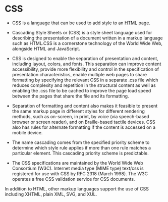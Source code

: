 # CSS

* CSS is a language that can be used to add style to an [HTML](/wiki/HTML) page.

* Cascading Style Sheets or (CSS) is a style sheet language used for describing the presentation of a document written in a markup language such as HTML.CSS is a cornerstone technology of the World Wide Web, alongside HTML and JavaScript.

* CSS is designed to enable the separation of presentation and content, including layout, colors, and fonts. This separation can improve content accessibility, provide more flexibility and control in the specification of presentation characteristics, enable multiple web pages to share formatting by specifying the relevant CSS in a separate .css file which reduces complexity and repetition in the structural content as well as enabling the .css file to be cached to improve the page load speed between the pages that share the file and its formatting.

* Separation of formatting and content also makes it feasible to present the same markup page in different styles for different rendering methods, such as on-screen, in print, by voice (via speech-based browser or screen reader), and on Braille-based tactile devices. CSS also has rules for alternate formatting if the content is accessed on a mobile device.

* The name cascading comes from the specified priority scheme to determine which style rule applies if more than one rule matches a particular element. This cascading priority scheme is predictable.

* The CSS specifications are maintained by the World Wide Web Consortium (W3C). Internet media type (MIME type) text/css is registered for use with CSS by RFC 2318 (March 1998). The W3C operates a free CSS validation service for CSS documents.

In addition to HTML, other markup languages support the use of CSS including XHTML, plain XML, SVG, and XUL.